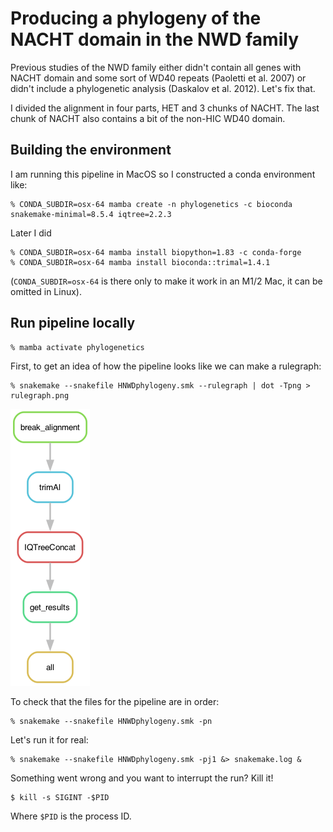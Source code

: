 # Producing a phylogeny of the NACHT domain in the NWD family

Previous studies of the NWD family either didn't contain all genes with NACHT domain and some sort of WD40 repeats (Paoletti et al. 2007) or didn't include a phylogenetic analysis (Daskalov et al. 2012). Let's fix that.

I divided the alignment in four parts, HET and 3 chunks of NACHT. The last chunk of NACHT also contains a bit of the non-HIC WD40 domain.

## Building the environment

I am running this pipeline in MacOS so I constructed a conda environment like:

	% CONDA_SUBDIR=osx-64 mamba create -n phylogenetics -c bioconda snakemake-minimal=8.5.4 iqtree=2.2.3

Later I did

	% CONDA_SUBDIR=osx-64 mamba install biopython=1.83 -c conda-forge
	% CONDA_SUBDIR=osx-64 mamba install bioconda::trimal=1.4.1

(`CONDA_SUBDIR=osx-64` is there only to make it work in an M1/2 Mac, it can be omitted in Linux).

## Run pipeline locally

	% mamba activate phylogenetics

First, to get an idea of how the pipeline looks like we can make a rulegraph:

	% snakemake --snakefile HNWDphylogeny.smk --rulegraph | dot -Tpng > rulegraph.png

![rulegraph](rulegraph.png "rulegraph")

To check that the files for the pipeline are in order:

	% snakemake --snakefile HNWDphylogeny.smk -pn

Let's run it for real:

	% snakemake --snakefile HNWDphylogeny.smk -pj1 &> snakemake.log &

Something went wrong and you want to interrupt the run? Kill it!

	$ kill -s SIGINT -$PID

Where `$PID` is the process ID.


